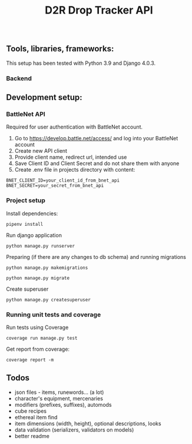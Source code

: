 <div align="center" style="padding-bottom: 10px">
    <h1>D2R Drop Tracker API</h1>
    <img src="https://img.shields.io/badge/Python-14354C?style=for-the-badge&logo=python&logoColor=white" alt=""/>
    <img src="https://img.shields.io/badge/Django-092E20?style=for-the-badge&logo=django&logoColor=white" alt=""/>
    <img src="https://img.shields.io/badge/DJANGO-REST-ff1709?style=for-the-badge&logo=django&logoColor=white&color=ff1709&labelColor=gray" alt=""/>
    <img src="https://img.shields.io/badge/PostgreSQL-316192?style=for-the-badge&logo=postgresql&logoColor=white" alt=""/>
</div>

<div align="center"></div>

## Tools, libraries, frameworks:

This setup has been tested with Python 3.9 and Django 4.0.3.

### Backend

## Development setup:

### BattleNet API

Required for user authentication with BattleNet account.

1) Go to https://develop.battle.net/access/ and log into your BattleNet account
2) Create new API client
3) Provide client name, redirect url, intended use
4) Save Client ID and Client Secret and do not share them with anyone
5) Create .env file in projects directory with content:

```
BNET_CLIENT_ID=your_client_id_from_bnet_api
BNET_SECRET=your_secret_from_bnet_api
```

### Project setup

Install dependencies:

```shell
pipenv install
```

Run django application

```shell script
python manage.py runserver
```

Preparing (if there are any changes to db schema) and running migrations

```shell script
python manage.py makemigrations

python manage.py migrate
```

Create superuser

```shell script
python manage.py createsuperuser
```

### Running unit tests and coverage

Run tests using Coverage

```shell script
coverage run manage.py test
```

Get report from coverage:

```shell script
coverage report -m
```

## Todos

- json files - items, runewords... (a lot)
- character's equipment, mercenaries
- modifiers (prefixes, suffixes), automods
- cube recipes
- ethereal item find
- item dimensions (width, height), optional descriptions, looks
- data validation (serializers, validators on models)
- better readme